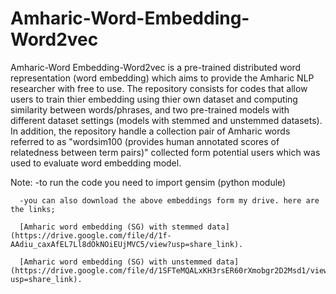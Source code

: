 # Amharic-Word-Embedding-Word2vec
Amharic-Word Embedding-Word2vec is a pre-trained distributed word representation (word embedding) which aims to provide the Amharic NLP researcher with free to use. The repository consists for codes that allow users to train thier embedding using thier own dataset and computing similarity between words/phrases, and two pre-trained models with different dataset settings (models with stemmed and unstemmed datasets). In addition, the repository handle a collection pair of Amharic words referred to as "wordsim100 (provides human annotated scores of relatedness between term pairs)" collected form potential users which was used to evaluate word embedding model. 

Note: -to run the code you need to import gensim (python module)
     
      -you can also download the above embeddings form my drive. here are the links;
      
      [Amharic word embedding (SG) with stemmed data](https://drive.google.com/file/d/1f-AAdiu_caxAfEL7Ll8dOkNOiEUjMVC5/view?usp=share_link).
      
      [Amharic word embedding (SG) with unstemmed data](https://drive.google.com/file/d/1SFTeMQALxKH3rsER60rXmobgr2D2Msd1/view?usp=share_link).
